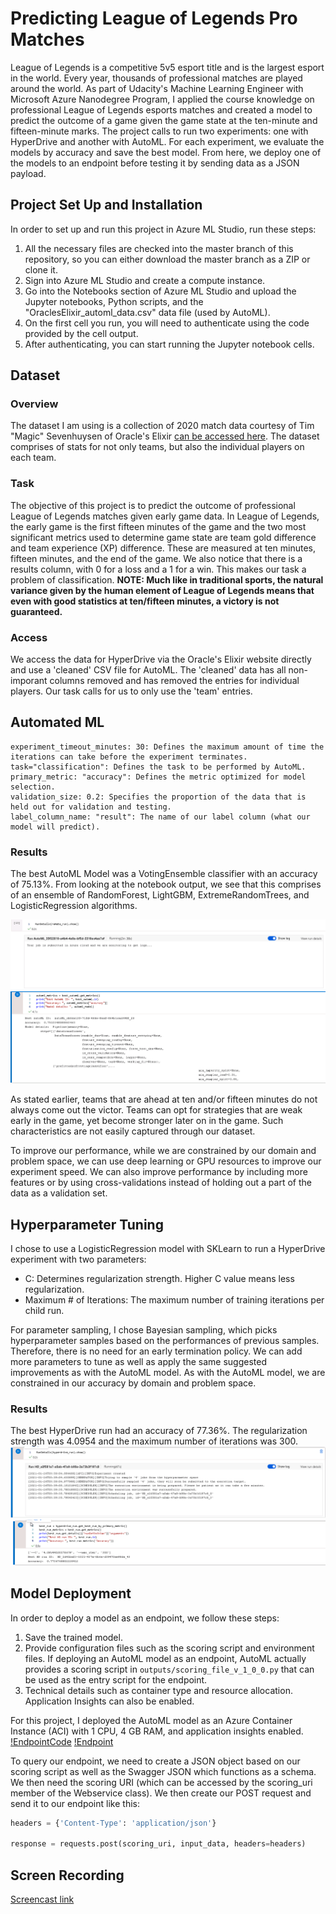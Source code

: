 # Predicting League of Legends Pro Matches

League of Legends is a competitive 5v5 esport title and is the largest esport in the world. Every year, thousands of professional matches are played around the world. As part of Udacity's Machine Learning Engineer with Microsoft Azure Nanodegree Program, I applied the course knowledge on professional League of Legends esports matches and created a model to predict the outcome of a game given the game state at the ten-minute and fifteen-minute marks. The project calls to run two experiments: one with HyperDrive and another with AutoML. For each experiment, we evaluate the models by accuracy and save the best model. From here, we deploy one of the models to an endpoint before testing it by sending data as a JSON payload.
## Project Set Up and Installation
In order to set up and run this project in Azure ML Studio, run these steps:
1. All the necessary files are checked into the master branch of this repository, so you can either download the master branch as a ZIP or clone it.
2. Sign into Azure ML Studio and create a compute instance.
3. Go into the Notebooks section of Azure ML Studio and upload the Jupyter notebooks, Python scripts, and the "OraclesElixir_automl_data.csv" data file (used by AutoML).
4. On the first cell you run, you will need to authenticate using the code provided by the cell output.
5. After authenticating, you can start running the Jupyter notebook cells.
## Dataset

### Overview
The dataset I am using is a collection of 2020 match data courtesy of Tim "Magic" Sevenhuysen of Oracle's Elixir [can be accessed here](https://oracleselixir-downloadable-match-data.s3-us-west-2.amazonaws.com/2020_LoL_esports_match_data_from_OraclesElixir_20210126.csv). The dataset comprises of stats for not only teams, but also the individual players on each team. 

### Task
The objective of this project is to predict the outcome of professional League of Legends matches given early game data. In League of Legends, the early game is the first fifteen minutes of the game and the two most significant metrics used to determine game state are team gold difference and team experience (XP) difference. These are measured at ten minutes, fifteen minutes, and the end of the game. We also notice that there is a results column, with 0 for a loss and a 1 for a win. This makes our task a problem of classification. **NOTE: Much like in traditional sports, the natural variance given by the human element of League of Legends means that even with good statistics at ten/fifteen minutes, a victory is not guaranteed.**

### Access
We access the data for HyperDrive via the Oracle's Elixir website directly and use a 'cleaned' CSV file for AutoML. The 'cleaned' data has all non-imporant columns removed and has removed the entries for individual players. Our task calls for us to only use the 'team' entries.

## Automated ML
    experiment_timeout_minutes: 30: Defines the maximum amount of time the iterations can take before the experiment terminates.
    task="classification": Defines the task to be performed by AutoML.
    primary_metric: "accuracy": Defines the metric optimized for model selection.
    validation_size: 0.2: Specifies the proportion of the data that is held out for validation and testing.
    label_column_name: "result": The name of our label column (what our model will predict).
    
### Results
The best AutoML Model was a VotingEnsemble classifier with an accuracy of 75.13%. From looking at the notebook output, we see that this comprises of an ensemble of RandomForest, LightGBM, ExtremeRandomTrees, and LogisticRegression algorithms.

![AutoMLRunDetails](./screenshots/automl_run_details.PNG)
![AutoMLBestModel](./screenshots/best_automl.PNG)

As stated earlier, teams that are ahead at ten and/or fifteen minutes do not always come out the victor. Teams can opt for strategies that are weak early in the game, yet become stronger later on in the game. Such characteristics are not easily captured through our dataset.

To improve our performance, while we are constrained by our domain and problem space, we can use deep learning or GPU resources to improve our experiment speed. We can also improve performance by including more features or by using cross-validations instead of holding out a part of the data as a validation set.

## Hyperparameter Tuning
I chose to use a LogisticRegression model with SKLearn to run a HyperDrive experiment with two parameters:
* C: Determines regularization strength. Higher C value means less regularization.
* Maximum # of Iterations: The maximum number of training iterations per child run.

For parameter sampling, I chose Bayesian sampling, which picks hyperparameter samples based on the performances of previous samples. Therefore, there is no need for an early termination policy. We can add more parameters to tune as well as apply the same suggested improvements as with the AutoML model. As with the AutoML model, we are constrained in our accuracy by domain and problem space.
### Results
The best HyperDrive run had an accuracy of 77.36%. The regularization strength was 4.0954 and the maximum number of iterations was 300.
![HDRunDetails](./screenshots/hyperdrive_run_details.PNG)
![HDBestModel](./screenshots/best_hyperdrive.PNG)

## Model Deployment
In order to deploy a model as an endpoint, we follow these steps:
1. Save the trained model.
2. Provide configuration files such as the scoring script and environment files. If deploying an AutoML model as an endpoint, AutoML actually provides a scoring script in `outputs/scoring_file_v_1_0_0.py` that can be used as the entry script for the endpoint.
3. Technical details such as container type and resource allocation. Application Insights can also be enabled.

For this project, I deployed the AutoML model as an Azure Container Instance (ACI) with 1 CPU, 4 GB RAM, and application insights enabled.
[!EndpointCode](./screenshots/endpoint.PNG, "Endpoint deployment in Jupyter Notebook using Azure ML SDK.")
[!Endpoint](./screenshots/deployed_endpoint.PNG)

To query our endpoint, we need to create a JSON object based on our scoring script as well as the Swagger JSON which functions as a schema. We then need the scoring URI (which can be accessed by the scoring_uri member of the Webservice class). We then create our POST request and send it to our endpoint like this:
```python
headers = {'Content-Type': 'application/json'}

response = requests.post(scoring_uri, input_data, headers=headers)
```
## Screen Recording
[Screencast link](https://youtu.be/WbFmuYzQSkw)